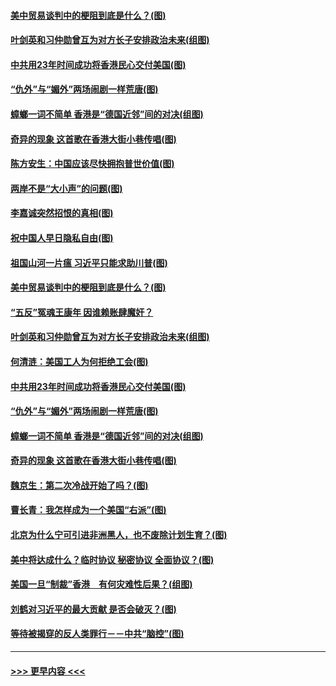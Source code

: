 #### [美中贸易谈判中的梗阻到底是什么？(图)](../pages/p4/907791.md?t=09191722) 
#### [叶剑英和习仲勋曾互为对方长子安排政治未来(组图)](../pages/p4/907786.md?t=09191722) 
#### [中共用23年时间成功将香港民心交付美国(图)](../pages/p4/907698.md?t=09191722) 
#### [“仇外”与“媚外”两场闹剧一样荒唐(图)](../pages/p4/907689.md?t=09191722) 
#### [蟑螂一词不简单 香港是“德国近邻”间的对决(组图)](../pages/p4/907618.md?t=09191722) 
#### [奇异的现象 这首歌在香港大街小巷传唱(图)](../pages/p4/907583.md?t=09191722) 
#### [陈方安生：中国应该尽快拥抱普世价值(图)](../pages/p4/907826.md?t=09191722) 
#### [两岸不是“大小声”的问题(图)](../pages/p4/907825.md?t=09191722) 
#### [李嘉诚突然招恨的真相(图)](../pages/p4/907799.md?t=09191722) 
#### [祝中国人早日隐私自由(图)](../pages/p4/907797.md?t=09191722) 
#### [祖国山河一片瘟 习近平只能求助川普(图)](../pages/p4/907796.md?t=09191722) 
#### [美中贸易谈判中的梗阻到底是什么？(图)](../pages/p4/907791.md?t=09191722) 
#### [“五反”冤魂王康年 因谁赖账肆魔奸？](../pages/p4/907787.md?t=09191722) 
#### [叶剑英和习仲勋曾互为对方长子安排政治未来(组图)](../pages/p4/907786.md?t=09191722) 
#### [何清涟：美国工人为何拒绝工会(图)](../pages/p4/907701.md?t=09191722) 
#### [中共用23年时间成功将香港民心交付美国(图)](../pages/p4/907698.md?t=09191722) 
#### [“仇外”与“媚外”两场闹剧一样荒唐(图)](../pages/p4/907689.md?t=09191722) 
#### [蟑螂一词不简单 香港是“德国近邻”间的对决(组图)](../pages/p4/907618.md?t=09191722) 
#### [奇异的现象 这首歌在香港大街小巷传唱(图)](../pages/p4/907583.md?t=09191722) 
#### [魏京生：第二次冷战开始了吗？(图)](../pages/p4/907581.md?t=09191722) 
#### [曹长青：我怎样成为一个美国“右派”(图)](../pages/p4/907580.md?t=09191722) 
#### [北京为什么宁可引进非洲黑人，也不废除计划生育？(图)](../pages/p4/907577.md?t=09191722) 
#### [美中将达成什么？临时协议 秘密协议 全面协议？(图)](../pages/p4/907576.md?t=09191722) 
#### [美国一旦“制裁”香港　有何灾难性后果？(组图)](../pages/p4/907575.md?t=09191722) 
#### [刘鹤对习近平的最大贡献 是否会破灭？(图)](../pages/p4/907509.md?t=09191722) 
#### [等待被揭穿的反人类罪行－－中共“脑控”(图)](../pages/p4/907167.md?t=09191722) 

----
#### [ >>> 更早内容 <<< ](../indexes/p4-earlier.md)
